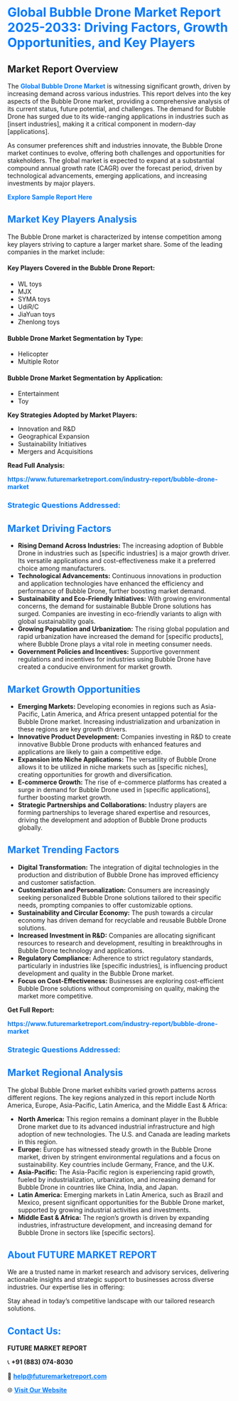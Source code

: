 <h1 style="color: #007BFF;">Global Bubble Drone Market Report 2025-2033: Driving Factors, Growth Opportunities, and Key Players</h1>

<section id="overview">
<h2>Market Report Overview</h2>
<p>The <a href="https://www.futuremarketreport.com/industry-report/bubble-drone-market" style="color: #007BFF; text-decoration: none;"><strong>Global Bubble Drone Market</strong></a> is witnessing significant growth, driven by increasing demand across various industries. This report delves into the key aspects of the Bubble Drone market, providing a comprehensive analysis of its current status, future potential, and challenges. The demand for Bubble Drone has surged due to its wide-ranging applications in industries such as [insert industries], making it a critical component in modern-day [applications].</p>
<p>As consumer preferences shift and industries innovate, the Bubble Drone market continues to evolve, offering both challenges and opportunities for stakeholders. The global market is expected to expand at a substantial compound annual growth rate (CAGR) over the forecast period, driven by technological advancements, emerging applications, and increasing investments by major players.</p>
</section>

<section id="overview">
<p><a href="https://www.futuremarketreport.com/request-sample/reportId=28604" style="color: #007BFF; text-decoration: none;"><strong>Explore Sample Report Here</strong></a></p>
</section>

<section id="key-players">
<h2 style="color: #007BFF;">Market Key Players Analysis</h2>
<p>The Bubble Drone market is characterized by intense competition among key players striving to capture a larger market share. Some of the leading companies in the market include:</p>
<h4>Key Players Covered in the Bubble Drone Report:</h4>
<ul><li>WL toys</li><li>MJX</li><li>SYMA toys</li><li>UdiR/C</li><li>JiaYuan toys</li><li>Zhenlong toys</li></ul>
<h4>Bubble Drone Market Segmentation by Type:</h4>
<ul><li>Helicopter</li><li>Multiple Rotor</li></ul>

<h4>Bubble Drone Market Segmentation by Application:</h4>
<ul><li>Entertainment</li><li>Toy</li></ul>
<p><strong>Key Strategies Adopted by Market Players:</strong></p>
<ul>
<li>Innovation and R&D</li>
<li>Geographical Expansion</li>
<li>Sustainability Initiatives</li>
<li>Mergers and Acquisitions</li>
</ul>
</section>

<section>
<p><strong>Read Full Analysis: </strong></p><a href="https://www.futuremarketreport.com/industry-report/bubble-drone-market" style="color: #007BFF; text-decoration: none;"><strong>https://www.futuremarketreport.com/industry-report/bubble-drone-market</strong></a>
<h3 style="color: #007BFF;">Strategic Questions Addressed:</h3>
</section>

<section id="driving-factors">
<h2 style="color: #007BFF;">Market Driving Factors</h2>
<ul>
<li><strong>Rising Demand Across Industries:</strong> The increasing adoption of Bubble Drone in industries such as [specific industries] is a major growth driver. Its versatile applications and cost-effectiveness make it a preferred choice among manufacturers.</li>
<li><strong>Technological Advancements:</strong> Continuous innovations in production and application technologies have enhanced the efficiency and performance of Bubble Drone, further boosting market demand.</li>
<li><strong>Sustainability and Eco-Friendly Initiatives:</strong> With growing environmental concerns, the demand for sustainable Bubble Drone solutions has surged. Companies are investing in eco-friendly variants to align with global sustainability goals.</li>
<li><strong>Growing Population and Urbanization:</strong> The rising global population and rapid urbanization have increased the demand for [specific products], where Bubble Drone plays a vital role in meeting consumer needs.</li>
<li><strong>Government Policies and Incentives:</strong> Supportive government regulations and incentives for industries using Bubble Drone have created a conducive environment for market growth.</li>
</ul>
</section>

<section id="growth-opportunities">
<h2 style="color: #007BFF;">Market Growth Opportunities</h2>
<ul>
<li><strong>Emerging Markets:</strong> Developing economies in regions such as Asia-Pacific, Latin America, and Africa present untapped potential for the Bubble Drone market. Increasing industrialization and urbanization in these regions are key growth drivers.</li>
<li><strong>Innovative Product Development:</strong> Companies investing in R&D to create innovative Bubble Drone products with enhanced features and applications are likely to gain a competitive edge.</li>
<li><strong>Expansion into Niche Applications:</strong> The versatility of Bubble Drone allows it to be utilized in niche markets such as [specific niches], creating opportunities for growth and diversification.</li>
<li><strong>E-commerce Growth:</strong> The rise of e-commerce platforms has created a surge in demand for Bubble Drone used in [specific applications], further boosting market growth.</li>
<li><strong>Strategic Partnerships and Collaborations:</strong> Industry players are forming partnerships to leverage shared expertise and resources, driving the development and adoption of Bubble Drone products globally.</li>
</ul>
</section>

<section id="trending-factors">
<h2 style="color: #007BFF;">Market Trending Factors</h2>
<ul>
<li><strong>Digital Transformation:</strong> The integration of digital technologies in the production and distribution of Bubble Drone has improved efficiency and customer satisfaction.</li>
<li><strong>Customization and Personalization:</strong> Consumers are increasingly seeking personalized Bubble Drone solutions tailored to their specific needs, prompting companies to offer customizable options.</li>
<li><strong>Sustainability and Circular Economy:</strong> The push towards a circular economy has driven demand for recyclable and reusable Bubble Drone solutions.</li>
<li><strong>Increased Investment in R&D:</strong> Companies are allocating significant resources to research and development, resulting in breakthroughs in Bubble Drone technology and applications.</li>
<li><strong>Regulatory Compliance:</strong> Adherence to strict regulatory standards, particularly in industries like [specific industries], is influencing product development and quality in the Bubble Drone market.</li>
<li><strong>Focus on Cost-Effectiveness:</strong> Businesses are exploring cost-efficient Bubble Drone solutions without compromising on quality, making the market more competitive.</li>
</ul>
</section>

<section>
<p><strong>Get Full Report: </strong></p><a href="https://www.futuremarketreport.com/industry-report/bubble-drone-market" style="color: #007BFF; text-decoration: none;"><strong>https://www.futuremarketreport.com/industry-report/bubble-drone-market</strong></a>
<h3 style="color: #007BFF;">Strategic Questions Addressed:</h3>
</section>


<section id="regional-analysis">
<h2 style="color: #007BFF;">Market Regional Analysis</h2>
<p>The global Bubble Drone market exhibits varied growth patterns across different regions. The key regions analyzed in this report include North America, Europe, Asia-Pacific, Latin America, and the Middle East & Africa:</p>
<ul>
<li><strong>North America:</strong> This region remains a dominant player in the Bubble Drone market due to its advanced industrial infrastructure and high adoption of new technologies. The U.S. and Canada are leading markets in this region.</li>
<li><strong>Europe:</strong> Europe has witnessed steady growth in the Bubble Drone market, driven by stringent environmental regulations and a focus on sustainability. Key countries include Germany, France, and the U.K.</li>
<li><strong>Asia-Pacific:</strong> The Asia-Pacific region is experiencing rapid growth, fueled by industrialization, urbanization, and increasing demand for Bubble Drone in countries like China, India, and Japan.</li>
<li><strong>Latin America:</strong> Emerging markets in Latin America, such as Brazil and Mexico, present significant opportunities for the Bubble Drone market, supported by growing industrial activities and investments.</li>
<li><strong>Middle East & Africa:</strong> The region’s growth is driven by expanding industries, infrastructure development, and increasing demand for Bubble Drone in sectors like [specific sectors].</li>
</ul>
</section>

<footer>
<h2 style="color: #007BFF;">About FUTURE MARKET REPORT</h2>
<p>We are a trusted name in market research and advisory services, delivering actionable insights and strategic support to businesses across diverse industries. Our expertise lies in offering:</p>

<p>Stay ahead in today’s competitive landscape with our tailored research solutions.</p>

<h2 style="color: #007BFF;">Contact Us:</h2>
<p><strong>FUTURE MARKET REPORT</strong></p>
<p>📞 <strong>+91 (883) 074-8030</strong></p>
<p>📧 <strong><a href="mailto:help@futuremarketreport.com" style="color: #007BFF;">help@futuremarketreport.com</a></strong></p>
<p>🌐 <strong><a href="https://www.futuremarketreport.com/" style="color: #007BFF;">Visit Our Website</a></strong></p>
</footer>
